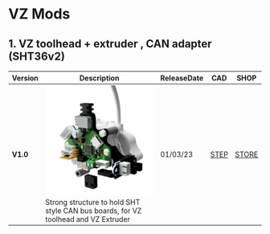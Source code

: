 # VZ Mods

## 1. VZ toolhead + extruder , CAN adapter (SHT36v2)

Version|Description|ReleaseDate|CAD|SHOP
-------------|-----------|-----------|-----------|-----------
**V1.0**|![alt text](/image/CAN.png)<br> Strong structure to hold SHT style CAN bus boards, for VZ toolhead and VZ Extruder|01/03/23|[STEP](https://github.com/FlorentBroise/BRS-Printers-Mod/tree/main/cad/Vz-PrintHead-VZextruder-CANHolder.zip) | [STORE](https://store.brs-engineering.com/products/can-bus-board-holder-for-vz-toolhead)

